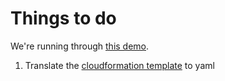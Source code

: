 # Things to do

We're running through [this demo](https://github.com/acantril/learn-cantrill-io-labs/tree/master/aws-cognito-web-identity-federation).

1. Translate the [cloudformation template](WEBIDF.yaml) to yaml 

